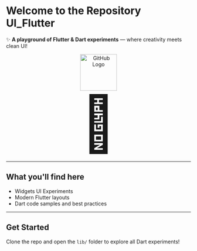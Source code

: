# Welcome to the Repository UI_Flutter

✨ **A playground of Flutter & Dart experiments** — where creativity meets clean UI!

<p align="center">
  <img src="https://github.githubassets.com/images/modules/logos_page/GitHub-Mark.png" width="100" alt="GitHub Logo" />
  <br>
  <span style="font-size:148px;">👋</span>
</p>

---

## What you'll find here

- Widgets UI Experiments
- Modern Flutter layouts
- Dart code samples and best practices

---

## Get Started

Clone the repo and open the `lib/` folder to explore all Dart experiments!
